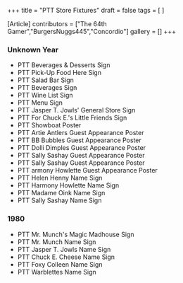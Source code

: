 +++
title = "PTT Store Fixtures"
draft = false
tags = [ ]

[Article]
contributors = ["The 64th Gamer","BurgersNuggs445","Concordio"]
gallery = []
+++
### Unknown Year ###

* PTT Beverages & Desserts Sign
* PTT Pick-Up Food Here Sign
* PTT Salad Bar Sign
* PTT Beverages Sign
* PTT Wine List Sign
* PTT Menu Sign
* PTT Jasper T. Jowls' General Store Sign
* PTT For Chuck E.'s Little Friends Sign
* PTT Showboat Poster
* PTT Artie Antlers Guest Appearance Poster
* PTT BB Bubbles Guest Appearance Poster
* PTT Dolli Dimples Guest Appearance Poster
* PTT Sally Sashay Guest Appearance Poster
* PTT Sally Sashay Guest Appearance Poster
* PTT armony Howlette Guest Appearance Poster
* PTT Helen Henny Name Sign
* PTT Harmony Howlette Name Sign
* PTT Madame Oink Name Sign
* PTT Sally Sashay Name Sign

### 1980 ###

* PTT Mr. Munch's Magic Madhouse Sign
* PTT Mr. Munch Name Sign
* PTT Jasper T. Jowls Name Sign
* PTT Chuck E. Cheese Name Sign
* PTT Foxy Colleen Name Sign
* PTT Warblettes Name Sign